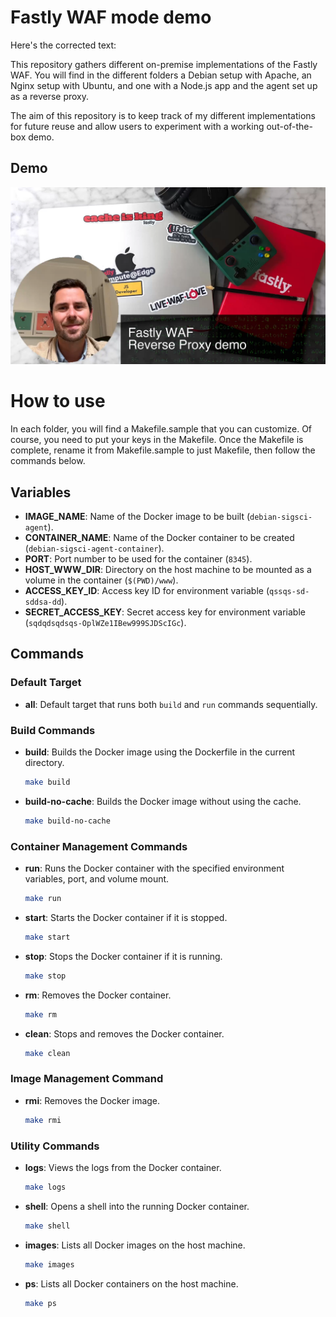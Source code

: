 # Fastly WAF mode demo 

Here's the corrected text:



This repository gathers different on-premise implementations of the Fastly WAF. You will find in the different folders a Debian setup with Apache, an Nginx setup with Ubuntu, and one with a Node.js app and the agent set up as a reverse proxy.

The aim of this repository is to keep track of my different implementations for future reuse and allow users to experiment with a working out-of-the-box demo.


## Demo 


[![My video](./image.png)](https://www.youtube.com/watch?v=CtwaWXZgV9U&ab_channel=AntoineBrossault)

# How to use 

In each folder, you will find a Makefile.sample that you can customize. Of course, you need to put your keys in the Makefile. Once the Makefile is complete, rename it from Makefile.sample to just Makefile, then follow the commands below.



## Variables
- **IMAGE_NAME**: Name of the Docker image to be built (`debian-sigsci-agent`).
- **CONTAINER_NAME**: Name of the Docker container to be created (`debian-sigsci-agent-container`).
- **PORT**: Port number to be used for the container (`8345`).
- **HOST_WWW_DIR**: Directory on the host machine to be mounted as a volume in the container (`$(PWD)/www`).
- **ACCESS_KEY_ID**: Access key ID for environment variable (`qssqs-sd-sddsa-dd`).
- **SECRET_ACCESS_KEY**: Secret access key for environment variable (`sqdqdsqdsqs-OplWZe1IBew999SJDScIGc`).

## Commands

### Default Target
- **all**: Default target that runs both `build` and `run` commands sequentially.

### Build Commands
- **build**: Builds the Docker image using the Dockerfile in the current directory.
  ```sh
  make build
  ```
- **build-no-cache**: Builds the Docker image without using the cache.
  ```sh
  make build-no-cache
  ```

### Container Management Commands
- **run**: Runs the Docker container with the specified environment variables, port, and volume mount.
  ```sh
  make run
  ```
- **start**: Starts the Docker container if it is stopped.
  ```sh
  make start
  ```
- **stop**: Stops the Docker container if it is running.
  ```sh
  make stop
  ```
- **rm**: Removes the Docker container.
  ```sh
  make rm
  ```
- **clean**: Stops and removes the Docker container.
  ```sh
  make clean
  ```

### Image Management Command
- **rmi**: Removes the Docker image.
  ```sh
  make rmi
  ```

### Utility Commands
- **logs**: Views the logs from the Docker container.
  ```sh
  make logs
  ```
- **shell**: Opens a shell into the running Docker container.
  ```sh
  make shell
  ```
- **images**: Lists all Docker images on the host machine.
  ```sh
  make images
  ```
- **ps**: Lists all Docker containers on the host machine.
  ```sh
  make ps
  ```